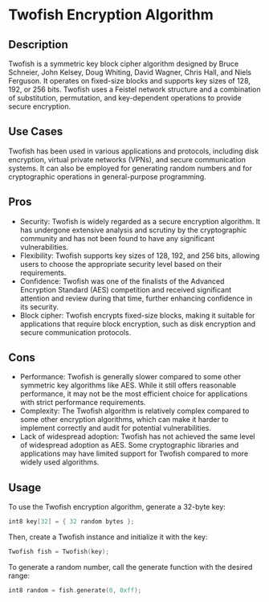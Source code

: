 # Twofish Encryption Algorithm

## Description

Twofish is a symmetric key block cipher algorithm designed by Bruce Schneier, John Kelsey, Doug Whiting, David Wagner, Chris Hall, and Niels Ferguson. It operates on fixed-size blocks and supports key sizes of 128, 192, or 256 bits. Twofish uses a Feistel network structure and a combination of substitution, permutation, and key-dependent operations to provide secure encryption.

## Use Cases

Twofish has been used in various applications and protocols, including disk encryption, virtual private networks (VPNs), and secure communication systems. It can also be employed for generating random numbers and for cryptographic operations in general-purpose programming.

## Pros

- Security: Twofish is widely regarded as a secure encryption algorithm. It has undergone extensive analysis and scrutiny by the cryptographic community and has not been found to have any significant vulnerabilities.
- Flexibility: Twofish supports key sizes of 128, 192, and 256 bits, allowing users to choose the appropriate security level based on their requirements.
- Confidence: Twofish was one of the finalists of the Advanced Encryption Standard (AES) competition and received significant attention and review during that time, further enhancing confidence in its security.
- Block cipher: Twofish encrypts fixed-size blocks, making it suitable for applications that require block encryption, such as disk encryption and secure communication protocols.

## Cons

- Performance: Twofish is generally slower compared to some other symmetric key algorithms like AES. While it still offers reasonable performance, it may not be the most efficient choice for applications with strict performance requirements.
- Complexity: The Twofish algorithm is relatively complex compared to some other encryption algorithms, which can make it harder to implement correctly and audit for potential vulnerabilities.
- Lack of widespread adoption: Twofish has not achieved the same level of widespread adoption as AES. Some cryptographic libraries and applications may have limited support for Twofish compared to more widely used algorithms.

## Usage

To use the Twofish encryption algorithm, generate a 32-byte key:
```c++
int8 key[32] = { 32 random bytes };
```

Then, create a Twofish instance and initialize it with the key:
```c++
Twofish fish = Twofish(key);
```

To generate a random number, call the generate function with the desired range:
```c++
int8 random = fish.generate(0, 0xff);
```